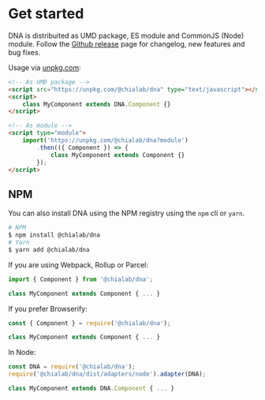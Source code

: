# Get started

DNA is distribuited as UMD package, ES module and CommonJS (Node) module. Follow the [Github release](https://github.com/chialab/dna/releases) page for changelog, new features and bug fixes.

Usage via [unpkg.com](https://unpkg.com/):
```html
<!-- As UMD package -->
<script src="https://unpkg.com/@chialab/dna" type="text/javascript"></script>
<script>
    class MyComponent extends DNA.Component {}
</script>

<!-- As module -->
<script type="module">
    import('https://unpkg.com/@chialab/dna?module')
        .then(({ Component }) => {
            class MyComponent extends Component {}
        });
</script>
```

## NPM

You can also install DNA using the NPM registry using the `npm` cli or `yarn`.

```sh
# NPM
$ npm install @chialab/dna
# Yarn
$ yarn add @chialab/dna
```

If you are using Webpack, Rollup or Parcel:

```ts
import { Component } from '@chialab/dna';

class MyComponent extends Component { ... }
```

If you prefer Browserify:

```ts
const { Component } = require('@chialab/dna');

class MyComponent extends Component { ... }
```

In Node:

```js
const DNA = require('@chialab/dna');
require('@chialab/dna/dist/adapters/node').adapter(DNA);

class MyComponent extends DNA.Component { ... }
```

